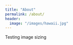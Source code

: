 ```yaml
---
title: "About"
permalink: /about/
header:
  image: "/images/hawaii.jpg"
---
```

Testing image sizing